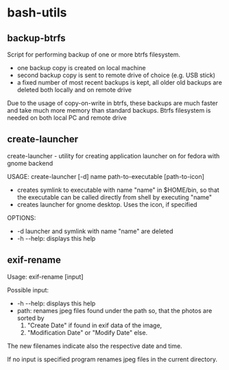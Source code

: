 # bash-utils

## backup-btrfs
Script for performing backup of one or more btrfs filesystem.
- one backup copy is created on local machine
- second backup copy is sent to remote drive of choice (e.g. USB stick)
- a fixed number of most recent backups is kept, all older old backups are deleted both locally and on remote drive

Due to the usage of copy-on-write in btrfs, these backups are much faster and take much more memory than standard backups.
Btrfs filesystem is needed on both local PC and remote drive

## create-launcher
create-launcher - utility for creating application launcher on for fedora with gnome backend

USAGE: create-launcher [-d] name path-to-executable [path-to-icon]
- creates symlink to executable with name \"name\" in \$HOME/bin, so that the executable can be called directly from shell by executing \"name\"
- creates launcher for gnome desktop. Uses the icon, if specified
	
OPTIONS:

 - -d launcher and symlink with name \"name\" are deleted
 - -h --help: displays this help

## exif-rename
Usage: exif-rename [input]

Possible input:
 - -h --help: displays this help
 - path: renames jpeg files found under the path so, that the photos are sorted by
 	1. "Create Date" if found in exif data of the image,
 	2. "Modification Date" or "Modify Date" else.

The new filenames indicate also the respective date and time.

If no input is specified program renames jpeg files in the current directory.
